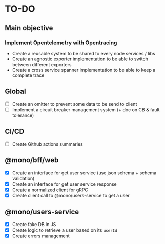 # TO-DO

## Main objective

### Implement Opentelemetry with Opentracing

- Create a reusable system to be shared to every node services / libs
- Create an agnostic exporter implementation to be able to switch between different exporters
- Create a cross service spanner implementation to be able to keep a complete trace

## Global

- [ ] Create an omitter to prevent some data to be send to client
- [ ] Implement a circuit breaker management system (+ doc on CB & fault tolerance)

## CI/CD

- [ ] Create Github actions summaries

## @mono/bff/web

- [x] Create an interface for get user service (use json schema + schema validation)
- [x] Create an interface for get user service response
- [x] Create a normalized client for gRPC
- [x] Create client call to @mono/users-service to get a user

## @mono/users-service

- [x] Create fake DB in JS
- [x] Create logic to retrieve a user based on its `userId`
- [x] Create errors management
